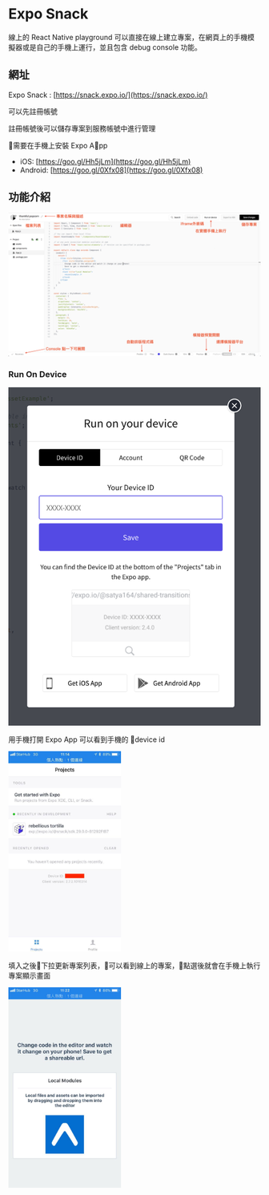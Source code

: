 # Expo Snack

線上的 React Native playground
可以直接在線上建立專案，在網頁上的手機模擬器或是自己的手機上運行，並且包含 debug console 功能。

## 網址

Expo Snack : [https://snack.expo.io/](https://snack.expo.io/)

可以先註冊帳號

註冊帳號後可以儲存專案到服務帳號中進行管理

需要在手機上安裝 Expo App

- iOS: [https://goo.gl/Hh5jLm](https://goo.gl/Hh5jLm)
- Android: [https://goo.gl/0Xfx08](https://goo.gl/0Xfx08)

## 功能介紹

![assets/expo-snack-guide.png](assets/expo-snack-guide.png)

### Run On Device

![assets/run-on-device.png](assets/run-on-device.png)

用手機打開 Expo App 可以看到手機的 device id

<img src="assets/expo-app-deviceId.jpg" width="auto" height="400" />

填入之後下拉更新專案列表，可以看到線上的專案，點選後就會在手機上執行專案顯示畫面

<img src="assets/expo-success.jpg" width="auto" height="400" />